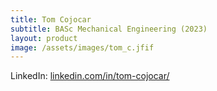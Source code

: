 ```yaml
---
title: Tom Cojocar
subtitle: BASc Mechanical Engineering (2023)
layout: product
image: /assets/images/tom_c.jfif
---
```

LinkedIn: [linkedin.com/in/tom-cojocar/](https://www.linkedin.com/in/tom-cojocar/)